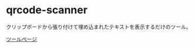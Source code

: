 # qrcode-scanner

クリップボードから張り付けて埋め込まれたテキストを表示するだけのツール。

[ツールページ](https://yukitomoda.github.io/qrcode-scanner/)